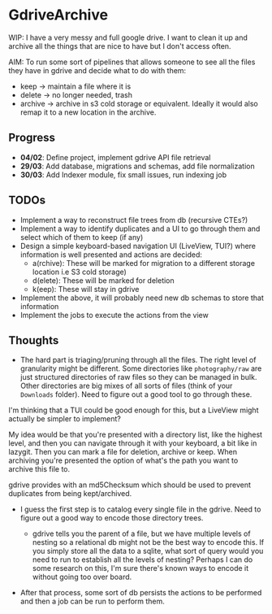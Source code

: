 # GdriveArchive
WIP: I have a very messy and full google drive. I want to clean it up and archive all the things that are nice to have but I don't access often.

AIM: To run some sort of pipelines that allows someone to see all the files they have in gdrive and decide what to do with them:
- keep -> maintain a file where it is
- delete -> no longer needed, trash
- archive -> archive in s3 cold storage or equivalent. Ideally it would also remap it to a new location in the archive.

## Progress
- **04/02**: Define project, implement gdrive API file retrieval
- **29/03**: Add database, migrations and schemas, add file normalization
- **30/03**: Add Indexer module, fix small issues, run indexing job

## TODOs
- Implement a way to reconstruct file trees from db (recursive CTEs?)
- Implement a way to identify duplicates and a UI to go through them and select which of them to keep (if any)
- Design a simple keyboard-based navigation UI (LiveView, TUI?) where information is well presented and actions are decided:
  - a(rchive): These will be marked for migration to a different storage location i.e S3 cold storage)
  - d(elete): These will be marked for deletion
  - k(eep): These will stay in gdrive
- Implement the above, it will probably need new db schemas to store that information
- Implement the jobs to execute the actions from the view

## Thoughts
- The hard part is triaging/pruning through all the files. The right level of granularity might be different. Some directories like `photography/raw` are just structured directories of raw files so they can be managed in bulk. Other directories are big mixes of all sorts of files (think of your `Downloads` folder).
Need to figure out a good tool to go through these.

I'm thinking that a TUI could be good enough for this, but a LiveView might actually be simpler to implement?

My idea would be that you're presented with a directory list, like the highest level, and then you can navigate through it with your keyboard, a bit like in lazygit. Then you can mark a file for deletion, archive or keep. When archiving you're presented the option of what's the path you want to archive this file to.

gdrive provides with an md5Checksum which should be used to prevent duplicates from being kept/archived.

- I guess the first step is to catalog every single file in the gdrive. Need to figure out a good way to encode those directory trees.
  - gdrive tells you the parent of a file, but we have multiple levels of nesting so a relational db might not be the best way to encode this. If you simply store all the data to a sqlite, what sort of query would you need to run to establish all the levels of nesting? Perhaps I can do some research on this, I'm sure there's known ways to encode it without going too over board.

- After that process, some sort of db persists the actions to be performed and then a job can be run to perform them.
